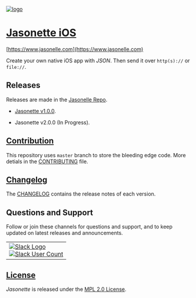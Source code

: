 [![logo](https://user-images.githubusercontent.com/292738/59071387-61da3480-888c-11e9-9d77-d495852231e7.png)](http://www.jasonelle.com)

# [Jasonette iOS](https://www.jasonelle.com)

[https://www.jasonelle.com](https://www.jasonelle.com)

Create your own native iOS app with *JSON*. Then send it over `http(s)://` or `file://`.

## Releases

Releases are made in the [Jasonelle Repo](https://github.com/jasonelle/jasonelle/releases).

- [Jasonette v1.0.0](https://github.com/jasonelle/jasonelle/releases/tag/v1.0).

- Jasonette v2.0.0 (In Progress).

## [Contribution](CONTRIBUTING.md)

This repository uses `master` branch to store the bleeding
edge code. More detials in the [CONTRIBUTING](CONTRIBUTING.md) file.

## [Changelog](CHANGELOG.md)

The [CHANGELOG](CHANGELOG.md) contains the release notes
of each version.


## Questions and Support

Follow or join these channels for questions and support, and to keep updated on latest releases and announcements.

<table class="equalwidth follow">
<tr>
<td>

<a href="https://jasonette.now.sh">

<img src="https://user-images.githubusercontent.com/292738/59078494-65ca7e80-88ad-11e9-8c87-4f3fa002bbb9.png" alt="Slack Logo">

<br>

<img src="https://jasonette.now.sh/badge.svg" alt="Slack User Count">

</a>
</td>
</tr>
</table>


## [License](LICENSE)

*Jasonette* is released under the [MPL 2.0 License](https://opensource.org/licenses/MPL-2.0).
